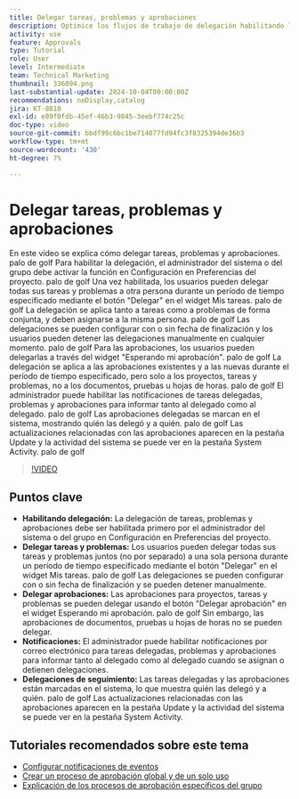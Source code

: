 ```yaml
---
title: Delegar tareas, problemas y aprobaciones
description: Optimice los flujos de trabajo de delegación habilitando la delegación de tareas y aprobaciones en la Configuración, utilizando los botones "Delegar" y "Delegar aprobación", configurando las notificaciones por correo electrónico para las asignaciones y rastreando las actualizaciones y la actividad del sistema para una supervisión clara.
activity: use
feature: Approvals
type: Tutorial
role: User
level: Intermediate
team: Technical Marketing
thumbnail: 336094.png
last-substantial-update: 2024-10-04T00:00:00Z
recommendations: noDisplay,catalog
jira: KT-8810
exl-id: e89f0fdb-45ef-46b3-9845-3eebf774c25c
doc-type: video
source-git-commit: bbdf99c6bc1be714077fd94fc3f8325394de36b3
workflow-type: tm+mt
source-wordcount: '430'
ht-degree: 7%

---
```


# Delegar tareas, problemas y aprobaciones

En este vídeo se explica cómo delegar tareas, problemas y aprobaciones. palo de golf Para habilitar la delegación, el administrador del sistema o del grupo debe activar la función en Configuración en Preferencias del proyecto. palo de golf Una vez habilitada, los usuarios pueden delegar todas sus tareas y problemas a otra persona durante un período de tiempo especificado mediante el botón &quot;Delegar&quot; en el widget Mis tareas. palo de golf La delegación se aplica tanto a tareas como a problemas de forma conjunta, y deben asignarse a la misma persona. palo de golf Las delegaciones se pueden configurar con o sin fecha de finalización y los usuarios pueden detener las delegaciones manualmente en cualquier momento. palo de golf
Para las aprobaciones, los usuarios pueden delegarlas a través del widget &quot;Esperando mi aprobación&quot;. palo de golf La delegación se aplica a las aprobaciones existentes y a las nuevas durante el período de tiempo especificado, pero solo a los proyectos, tareas y problemas, no a los documentos, pruebas u hojas de horas. palo de golf El administrador puede habilitar las notificaciones de tareas delegadas, problemas y aprobaciones para informar tanto al delegado como al delegado. palo de golf
Las aprobaciones delegadas se marcan en el sistema, mostrando quién las delegó y a quién. palo de golf Las actualizaciones relacionadas con las aprobaciones aparecen en la pestaña Update y la actividad del sistema se puede ver en la pestaña System Activity. palo de golf


>[!VIDEO](https://video.tv.adobe.com/v/3446379/?quality=12&learn=on&enablevpops=1&captions=spa)

## Puntos clave

* **Habilitando delegación:** La delegación de tareas, problemas y aprobaciones debe ser habilitada primero por el administrador del sistema o del grupo en Configuración en Preferencias del proyecto.
* **Delegar tareas y problemas:** Los usuarios pueden delegar todas sus tareas y problemas juntos (no por separado) a una sola persona durante un período de tiempo especificado mediante el botón &quot;Delegar&quot; en el widget Mis tareas. palo de golf Las delegaciones se pueden configurar con o sin fecha de finalización y se pueden detener manualmente.
* **Delegar aprobaciones:** Las aprobaciones para proyectos, tareas y problemas se pueden delegar usando el botón &quot;Delegar aprobación&quot; en el widget Esperando mi aprobación. palo de golf Sin embargo, las aprobaciones de documentos, pruebas u hojas de horas no se pueden delegar.
* **Notificaciones:** El administrador puede habilitar notificaciones por correo electrónico para tareas delegadas, problemas y aprobaciones para informar tanto al delegado como al delegado cuando se asignan o detienen delegaciones.
* **Delegaciones de seguimiento:** Las tareas delegadas y las aprobaciones están marcadas en el sistema, lo que muestra quién las delegó y a quién. palo de golf Las actualizaciones relacionadas con las aprobaciones aparecen en la pestaña Update y la actividad del sistema se puede ver en la pestaña System Activity.


## Tutoriales recomendados sobre este tema

* [Configurar notificaciones de eventos](/help/administration-and-setup/email-and-in-app-notifications/admin-set-up-event-notifications.md)
* [Crear un proceso de aprobación global y de un solo uso](/help/manage-work/approval-processes-and-milestone-paths/create-a-single-use-approval-process.md)
* [Explicación de los procesos de aprobación específicos del grupo](/help/administration-and-setup/approval-processes-and-milestone-paths/group-specific-approval-processes.md)


